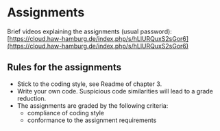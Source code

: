 # Assignments

Brief videos explaining the assignments (usual password): [https://cloud.haw-hamburg.de/index.php/s/hLlURQuxS2sGor6](https://cloud.haw-hamburg.de/index.php/s/hLlURQuxS2sGor6)

## Rules for the assignments
 * Stick to the coding style, see Readme of chapter 3.
 * Write your own code. Suspicious code similarities will lead to a grade reduction.
 * The assignments are graded by the following criteria:
   * compliance of coding style
   * conformance to the assignment requirements
